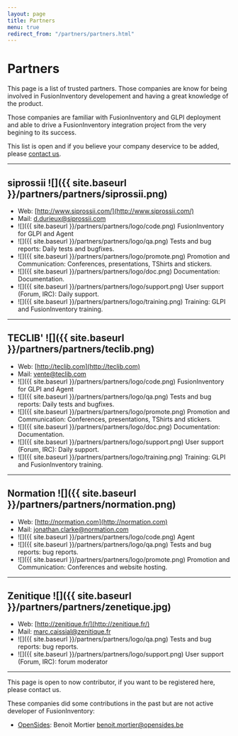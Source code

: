 ```yaml
---
layout: page
title: Partners
menu: true
redirect_from: "/partners/partners.html"
---
```


# Partners

This page is a list of trusted partners. Those companies are know for being
involved in FusionInventory developement and having a great knowledge of the
product.

Those companies are familiar with FusionInventory and GLPI deployment and able
to drive a FusionInventory integration project from the very begining to its success.

This list is open and if you believe your company deservice to be added, please
[contact us](mailto:goneri@rulezlan.org).

***

## siprossii ![]({{ site.baseurl }}/partners/partners/siprossii.png)

* Web: [http://www.siprossii.com/](http://www.siprossii.com/)
* Mail: d.durieux@siprossii.com
* ![]({{ site.baseurl }}/partners/partners/logo/code.png) FusionInventory for GLPI and Agent
* ![]({{ site.baseurl }}/partners/partners/logo/qa.png) Tests and bug reports: Daily tests and bugfixes.
* ![]({{ site.baseurl }}/partners/partners/logo/promote.png) Promotion and Communication: Conferences, presentations, TShirts and stickers.
* ![]({{ site.baseurl }}/partners/partners/logo/doc.png) Documentation: Documentation.
* ![]({{ site.baseurl }}/partners/partners/logo/support.png) User support (Forum, IRC): Daily support.
* ![]({{ site.baseurl }}/partners/partners/logo/training.png) Training: GLPI and FusionInventory training.

***

## TECLIB' ![]({{ site.baseurl }}/partners/partners/teclib.png)

* Web: [http://teclib.com](http://teclib.com)
* Mail: vente@teclib.com
* ![]({{ site.baseurl }}/partners/partners/logo/code.png) FusionInventory for GLPI and Agent
* ![]({{ site.baseurl }}/partners/partners/logo/qa.png) Tests and bug reports: Daily tests and bugfixes.
* ![]({{ site.baseurl }}/partners/partners/logo/promote.png) Promotion and Communication: Conferences, presentations, TShirts and stickers.
* ![]({{ site.baseurl }}/partners/partners/logo/doc.png) Documentation: Documentation.
* ![]({{ site.baseurl }}/partners/partners/logo/support.png) User support (Forum, IRC): Daily support.
* ![]({{ site.baseurl }}/partners/partners/logo/training.png) Training: GLPI and FusionInventory training.

***

## Normation ![]({{ site.baseurl }}/partners/partners/normation.png)

* Web: [http://normation.com](http://normation.com)
* Mail: jonathan.clarke@normation.com
* ![]({{ site.baseurl }}/partners/partners/logo/code.png) Agent
* ![]({{ site.baseurl }}/partners/partners/logo/qa.png) Tests and bug reports: bug reports.
* ![]({{ site.baseurl }}/partners/partners/logo/promote.png) Promotion and Communication: Conferences and website hosting.

***

## Zenitique ![]({{ site.baseurl }}/partners/partners/zenetique.jpg)

* Web: [http://zenitique.fr/](http://zenitique.fr/)
* Mail: marc.caissial@zenitique.fr
* ![]({{ site.baseurl }}/partners/partners/logo/qa.png) Tests and bug reports: bug reports.
* ![]({{ site.baseurl }}/partners/partners/logo/support.png) User support (Forum, IRC): forum moderator

***

This page is open to now contributor, if you want to be registered here, please contact us.

These companies did some contributions in the past but are not active developer of FusionInventory:

* [OpenSides](http://www.opensides.be): Benoit Mortier <benoit.mortier@opensides.be>


